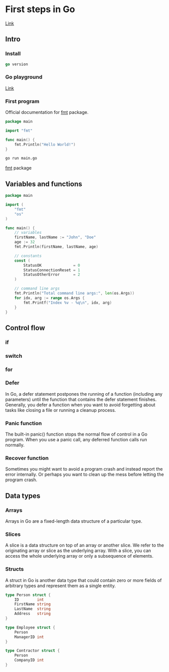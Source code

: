# First steps in Go

[Link](https://learn.microsoft.com/it-it/training/paths/go-first-steps/)

## Intro

### Install

```go
go version
```

### Go playground

[Link](https://go.dev/play/)

### First program

Official documentation for [fmt](https://pkg.go.dev/fmt) package.

```go
package main

import "fmt"

func main() {
    fmt.Println("Hello World!")
}
```

```sh
go run main.go
```

[fmt](https://pkg.go.dev/fmt) package

## Variables and functions

```go
package main

import (
	"fmt"
	"os"
)

func main() {
	// variables
	firstName, lastName := "John", "Doe"
	age := 32
	fmt.Println(firstName, lastName, age)

    // constants
    const (
        StatusOK              = 0
        StatusConnectionReset = 1
        StatusOtherError      = 2
    )

	// command line args
	fmt.Println("Total command line args:", len(os.Args))
	for idx, arg := range os.Args {
		fmt.Printf("Index %v - %q\n", idx, arg)
	}
}
```

## Control flow

### if

### switch

### for

### Defer

In Go, a defer statement postpones the running of a function (including any parameters) until the function that contains the defer statement finishes. Generally, you defer a function when you want to avoid forgetting about tasks like closing a file or running a cleanup process.

### Panic function

The built-in panic() function stops the normal flow of control in a Go program. When you use a panic call, any deferred function calls run normally. 

### Recover function

Sometimes you might want to avoid a program crash and instead report the error internally. Or perhaps you want to clean up the mess before letting the program crash.

## Data types

### Arrays

Arrays in Go are a fixed-length data structure of a particular type.

### Slices

A slice is a data structure on top of an array or another slice. We refer to the originating array or slice as the underlying array. With a slice, you can access the whole underlying array or only a subsequence of elements.

### Structs

A struct in Go is another data type that could contain zero or more fields of arbitrary types and represent them as a single entity.

```go
type Person struct {
    ID        int
    FirstName string
    LastName  string
    Address   string
}

type Employee struct {
    Person
    ManagerID int
}

type Contractor struct {
    Person
    CompanyID int
}
```